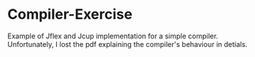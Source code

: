 # Compiler-Exercise

Example of Jflex and Jcup implementation for a simple compiler. Unfortunately, I lost the pdf explaining the compiler's behaviour in detials.
